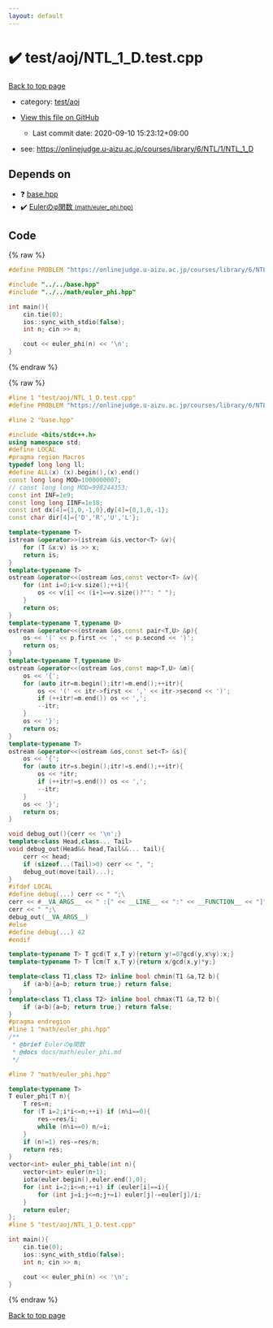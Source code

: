 ```yaml
---
layout: default
---
```


<!-- mathjax config similar to math.stackexchange -->
<script type="text/javascript" async
  src="https://cdnjs.cloudflare.com/ajax/libs/mathjax/2.7.5/MathJax.js?config=TeX-MML-AM_CHTML">
</script>
<script type="text/x-mathjax-config">
  MathJax.Hub.Config({
    TeX: { equationNumbers: { autoNumber: "AMS" }},
    tex2jax: {
      inlineMath: [ ['$','$'] ],
      processEscapes: true
    },
    "HTML-CSS": { matchFontHeight: false },
    displayAlign: "left",
    displayIndent: "2em"
  });
</script>

<script type="text/javascript" src="https://cdnjs.cloudflare.com/ajax/libs/jquery/3.4.1/jquery.min.js"></script>
<script src="https://cdn.jsdelivr.net/npm/jquery-balloon-js@1.1.2/jquery.balloon.min.js" integrity="sha256-ZEYs9VrgAeNuPvs15E39OsyOJaIkXEEt10fzxJ20+2I=" crossorigin="anonymous"></script>
<script type="text/javascript" src="../../../assets/js/copy-button.js"></script>
<link rel="stylesheet" href="../../../assets/css/copy-button.css" />


# :heavy_check_mark: test/aoj/NTL_1_D.test.cpp

<a href="../../../index.html">Back to top page</a>

* category: <a href="../../../index.html#0d0c91c0cca30af9c1c9faef0cf04aa9">test/aoj</a>
* <a href="{{ site.github.repository_url }}/blob/master/test/aoj/NTL_1_D.test.cpp">View this file on GitHub</a>
    - Last commit date: 2020-09-10 15:23:12+09:00


* see: <a href="https://onlinejudge.u-aizu.ac.jp/courses/library/6/NTL/1/NTL_1_D">https://onlinejudge.u-aizu.ac.jp/courses/library/6/NTL/1/NTL_1_D</a>


## Depends on

* :question: <a href="../../../library/base.hpp.html">base.hpp</a>
* :heavy_check_mark: <a href="../../../library/math/euler_phi.hpp.html">Eulerのφ関数 <small>(math/euler_phi.hpp)</small></a>


## Code

<a id="unbundled"></a>
{% raw %}
```cpp
#define PROBLEM "https://onlinejudge.u-aizu.ac.jp/courses/library/6/NTL/1/NTL_1_D"

#include "../../base.hpp"
#include "../../math/euler_phi.hpp"

int main(){
    cin.tie(0);
    ios::sync_with_stdio(false);
    int n; cin >> n;

    cout << euler_phi(n) << '\n';
}
```
{% endraw %}

<a id="bundled"></a>
{% raw %}
```cpp
#line 1 "test/aoj/NTL_1_D.test.cpp"
#define PROBLEM "https://onlinejudge.u-aizu.ac.jp/courses/library/6/NTL/1/NTL_1_D"

#line 2 "base.hpp"

#include <bits/stdc++.h>
using namespace std;
#define LOCAL
#pragma region Macros
typedef long long ll;
#define ALL(x) (x).begin(),(x).end()
const long long MOD=1000000007;
// const long long MOD=998244353;
const int INF=1e9;
const long long IINF=1e18;
const int dx[4]={1,0,-1,0},dy[4]={0,1,0,-1};
const char dir[4]={'D','R','U','L'};

template<typename T>
istream &operator>>(istream &is,vector<T> &v){
    for (T &x:v) is >> x;
    return is;
}
template<typename T>
ostream &operator<<(ostream &os,const vector<T> &v){
    for (int i=0;i<v.size();++i){
        os << v[i] << (i+1==v.size()?"": " ");
    }
    return os;
}
template<typename T,typename U>
ostream &operator<<(ostream &os,const pair<T,U> &p){
    os << '(' << p.first << ',' << p.second << ')';
    return os;
}
template<typename T,typename U>
ostream &operator<<(ostream &os,const map<T,U> &m){
    os << '{';
    for (auto itr=m.begin();itr!=m.end();++itr){
        os << '(' << itr->first << ',' << itr->second << ')';
        if (++itr!=m.end()) os << ',';
        --itr;
    }
    os << '}';
    return os;
}
template<typename T>
ostream &operator<<(ostream &os,const set<T> &s){
    os << '{';
    for (auto itr=s.begin();itr!=s.end();++itr){
        os << *itr;
        if (++itr!=s.end()) os << ',';
        --itr;
    }
    os << '}';
    return os;
}

void debug_out(){cerr << '\n';}
template<class Head,class... Tail>
void debug_out(Head&& head,Tail&&... tail){
    cerr << head;
    if (sizeof...(Tail)>0) cerr << ", ";
    debug_out(move(tail)...);
}
#ifdef LOCAL
#define debug(...) cerr << " ";\
cerr << #__VA_ARGS__ << " :[" << __LINE__ << ":" << __FUNCTION__ << "]" << '\n';\
cerr << " ";\
debug_out(__VA_ARGS__)
#else
#define debug(...) 42
#endif

template<typename T> T gcd(T x,T y){return y!=0?gcd(y,x%y):x;}
template<typename T> T lcm(T x,T y){return x/gcd(x,y)*y;}

template<class T1,class T2> inline bool chmin(T1 &a,T2 b){
    if (a>b){a=b; return true;} return false;
}
template<class T1,class T2> inline bool chmax(T1 &a,T2 b){
    if (a<b){a=b; return true;} return false;
}
#pragma endregion
#line 1 "math/euler_phi.hpp"
/**
 * @brief Eulerのφ関数
 * @docs docs/math/euler_phi.md
 */

#line 7 "math/euler_phi.hpp"

template<typename T>
T euler_phi(T n){
    T res=n;
    for (T i=2;i*i<=n;++i) if (n%i==0){
        res-=res/i;
        while (n%i==0) n/=i;
    }
    if (n!=1) res-=res/n;
    return res;
}
vector<int> euler_phi_table(int n){
    vector<int> euler(n+1);
    iota(euler.begin(),euler.end(),0);
    for (int i=2;i<=n;++i) if (euler[i]==i){
        for (int j=i;j<=n;j+=i) euler[j]-=euler[j]/i;
    }
    return euler;
};
#line 5 "test/aoj/NTL_1_D.test.cpp"

int main(){
    cin.tie(0);
    ios::sync_with_stdio(false);
    int n; cin >> n;

    cout << euler_phi(n) << '\n';
}

```
{% endraw %}

<a href="../../../index.html">Back to top page</a>

